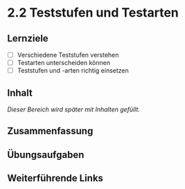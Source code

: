 # 2.2 Teststufen und Testarten

## Lernziele

- [ ] Verschiedene Teststufen verstehen
- [ ] Testarten unterscheiden können
- [ ] Teststufen und -arten richtig einsetzen

## Inhalt

_Dieser Bereich wird später mit Inhalten gefüllt._

## Zusammenfassung

## Übungsaufgaben

## Weiterführende Links
